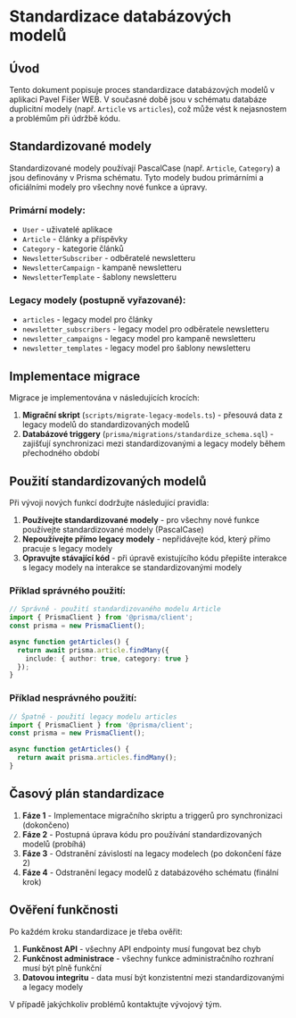 # Standardizace databázových modelů

## Úvod

Tento dokument popisuje proces standardizace databázových modelů v aplikaci Pavel Fišer WEB. V současné době jsou v schématu databáze duplicitní modely (např. `Article` vs `articles`), což může vést k nejasnostem a problémům při údržbě kódu.

## Standardizované modely

Standardizované modely používají PascalCase (např. `Article`, `Category`) a jsou definovány v Prisma schématu. Tyto modely budou primárními a oficiálními modely pro všechny nové funkce a úpravy.

### Primární modely:

- `User` - uživatelé aplikace
- `Article` - články a příspěvky
- `Category` - kategorie článků
- `NewsletterSubscriber` - odběratelé newsletteru
- `NewsletterCampaign` - kampaně newsletteru
- `NewsletterTemplate` - šablony newsletteru

### Legacy modely (postupně vyřazované):

- `articles` - legacy model pro články
- `newsletter_subscribers` - legacy model pro odběratele newsletteru
- `newsletter_campaigns` - legacy model pro kampaně newsletteru
- `newsletter_templates` - legacy model pro šablony newsletteru

## Implementace migrace

Migrace je implementována v následujících krocích:

1. **Migrační skript** (`scripts/migrate-legacy-models.ts`) - přesouvá data z legacy modelů do standardizovaných modelů
2. **Databázové triggery** (`prisma/migrations/standardize_schema.sql`) - zajišťují synchronizaci mezi standardizovanými a legacy modely během přechodného období

## Použití standardizovaných modelů

Při vývoji nových funkcí dodržujte následující pravidla:

1. **Používejte standardizované modely** - pro všechny nové funkce používejte standardizované modely (PascalCase)
2. **Nepoužívejte přímo legacy modely** - nepřidávejte kód, který přímo pracuje s legacy modely
3. **Opravujte stávající kód** - při úpravě existujícího kódu přepište interakce s legacy modely na interakce se standardizovanými modely

### Příklad správného použití:

```typescript
// Správně - použití standardizovaného modelu Article
import { PrismaClient } from '@prisma/client';
const prisma = new PrismaClient();

async function getArticles() {
  return await prisma.article.findMany({
    include: { author: true, category: true }
  });
}
```

### Příklad nesprávného použití:

```typescript
// Špatně - použití legacy modelu articles
import { PrismaClient } from '@prisma/client';
const prisma = new PrismaClient();

async function getArticles() {
  return await prisma.articles.findMany();
}
```

## Časový plán standardizace

1. **Fáze 1** - Implementace migračního skriptu a triggerů pro synchronizaci (dokončeno)
2. **Fáze 2** - Postupná úprava kódu pro používání standardizovaných modelů (probíhá)
3. **Fáze 3** - Odstranění závislostí na legacy modelech (po dokončení fáze 2)
4. **Fáze 4** - Odstranění legacy modelů z databázového schématu (finální krok)

## Ověření funkčnosti

Po každém kroku standardizace je třeba ověřit:

1. **Funkčnost API** - všechny API endpointy musí fungovat bez chyb
2. **Funkčnost administrace** - všechny funkce administračního rozhraní musí být plně funkční
3. **Datovou integritu** - data musí být konzistentní mezi standardizovanými a legacy modely

V případě jakýchkoliv problémů kontaktujte vývojový tým.
